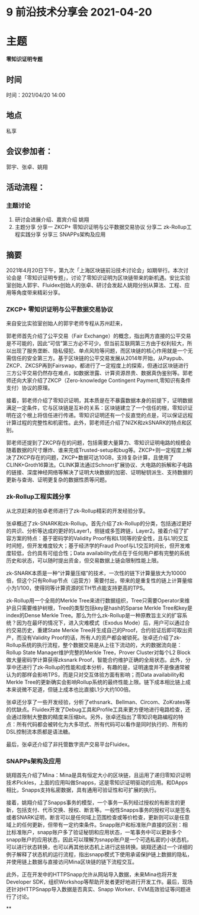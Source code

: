 

# 9 前沿技术分享会 2021-04-20

# 主题

**零知识证明专题**

## 时间

时间：2021/04/20 14:00

## 地点

私享

## 会议参加者：

郭宇、张卓、姚翔

  

## 活动流程：

### 主题讨论

1.  研讨会进展介绍、嘉宾介绍 姚翔
2. 主题分享
分享一 ZKCP+ 零知识证明与公平数据交易协议
分享二 zk-Rollup工程实践分享
分享三 SNAPPs架构及应用

## 摘要

2021年4月20日下午，第九次「上海区块链前沿技术讨论会」如期举行。本次讨论会是「零知识证明专题」，讨论了零知识证明为区块链带来的新机遇。安比实验室创始人郭宇、Fluidex创始人的张卓、研讨会发起人姚翔分别从算法、工程、应用等角度带来精彩分享。

  

### ZKCP+ 零知识证明与公平数据交易协议

来自安比实验室创始人的郭宇老师专程从苏州赶来，

郭老师首先介绍了公平交易（Fair Exchange）的概念，指出两方直接的公平交易是不可能的，因此“可信”第三方必不可少。但当前互联网第三方由于权利较大，所以出现了服务垄断、隐私侵犯、单点风险等问题，而区块链的核心作用就是一个无需信任的安全第三方。基于区块链的公平交易发展从2014年开始，从Paypub、ZKCP、ZKCSP再到Fairswap，都进行了一定程度上的探索，但通过区块链进行三方公平交易仍然存在难点，如数据泄露、计算资源昂贵、数据真伪鉴别等。郭老师还向大家介绍了ZKCP（Zero-knowledge Contingent Payment,零知识有条件支付）协议的原理。

接着，郭老师介绍了零知识证明，其本质是在不暴露数据本身的前提下，证明数据满足一定条件，它与区块链是互补的关系：区块链建立了一个信任的根，零知识证明在这个根上将信任进行传递。零知识证明还有一个反直觉的点是，可以保证远程计算过程的完整性和机密性。此外，郭老师还介绍了NIZK和zkSNARK的特点和区别。

郭老师还提到了ZKCP存在的问题，包括需要大量算力、零知识证明电路的规模会随着数据的尺寸爆炸、谁来完成Trusted-setup和bug等。ZKCP+则一定程度上解决了ZKCP存在的问题，ZKCP+数据可达10GB，支持复杂计算，且使用了CLINK+Groth16算法。CLINK算法通过Schnorr扩展协议、大电路的拆解和子电路的链接、深度神经网络等解决了证明大块数据的加密、证明秘钥派生、支持数据的更新与查询、证明更复杂的数据性质等问题。

  
  

### zk-Rollup工程实践分享

从北京赶来的张卓老师进行了zk-Rollup精彩的开发经验分享。

张卓概述了zk-SNARK和zk-Rollup。首先介绍了zk-Rollup的分类，包括通过更好的共识、分析等达成的更好的Layer1，侧链或多签跨链，Layer2。接着介绍了扩容方案的特点：基于密码学的Validity Proof有和L1同等的安全性，且与L1的交互时间短，但开发难度较大；基于经济学的Fraud Proof与L1交互时间长，但开发难度较低，合约具有可组合性；Data availability优点在于任何用户都有完整的系统历史和状态，可以随时提出资金，但交易数据上链会限制性能上限。

zk-SNARK本质是一种“计算量压缩”的技术，一次性的链下计算量放大为10000倍，但这个只有Rollup节点（运营方）需要付出，带来的是重复性的链上计算量缩小为1/100，使得同等计算资源的ETH节点能支持更高的TPS。

zk-Rollup用一个全局的Merkle Tree来进行数据组织，Tree只需要Operator来维护且只需要维护树根，Tree的类型包括key是hash的Sparse Merkle Tree和key是index的Dense Merkle Tree。那么为什么zk-Rollup是一种原教旨主义的扩容系统？因为在最坏的情况下，进入灾难模式（Exodus Mode）后，用户可以通过合约交易历史，重建State Merkle Tree并生成自己的Proof，合约验证后即可取出资产，而没有Validity Proof的话，所有人的资产都会被锁死。张卓还介绍了zk-Rollup系统的执行流程，整个数据交易是从上往下流动的，大的数据流向是：Rollup State Manager维护完整的Merkle Tree，Prover Cluster对每个L2 Block做大量密码学计算获得zksnark Proof，智能合约维护正确的全局状态。此外，分享中还进行了zk-Rollup的性能和成本分析，有趣的是，证明速度并不是像通常被认为的那样会影响TPS，而是只对交互体验方面有影响；而Data availability和Merkle Tree的更新确实会影响Rollup系统的最终性能上限。链下成本相比链上成本来说微不足道，但链上成本也比直接L1少大约100倍。

张卓还分享了一些开发经验，分析了ethsnark、Bellman、Circom、ZoKrates等的优缺点。Fluidex开发了Debug工具和Profile工具来更方便地进行电路检查，还会通过限制大整数的精度来压缩bit。另外，张卓还指出了零知识电路编程的特点：所有代码都会被转化为大多项式、所有代码可以看作是同时执行的、所有的DSL控制流本质都是语法糖。

最后，张卓还介绍了非托管数字资产交易平台Fluidex。

  
  

### SNAPPs架构及应用

姚翔首先介绍了Mina：Mina是具有恒定大小的区块链，且运用了递归零知识证明技术Pickles，上面的应用叫做Snapps，这是零知识证明驱动的应用。和DApps相比，Snapps支持私密数据，具有通用可验证性和可扩展的执行。

接着，姚翔介绍了Snapps事务的模型，一个事务一系列经过授权的有断言的更新，包括支付、代币交换、授权、断言等。一般性Snapps事务的授权可以是签名或者SNARK证明，断言可以是任何域上范围检查或等价检查，更新则可以是任意域上的任何更新，但带有一定约束条件。Snapp账户和标准账户直接的区别：相比标准账户，snapp账户多了验证秘钥和应用状态，一笔事务中可以更新多个snapp账户的应用状态，因此可以理解为snapp账户是一个可选私密的小状态机，可以进行状态转换，也可以再其他状态机上进行这些转换。姚翔还通过一个详细的例子解释了状态机的运行流程，指出snapp模式下使用承诺保护链上数据的隐私，并使用链上数据与直接访问Mina区块链的链下流程交互。

此外，正在开发中的HTTPSnapp允许从网站导入数据，未来Mina也将开发Developer SDK，组织Workshop等帮助开发者更好地进行开发工作。最后，现场还针对HTTPSnapp导入数据是否真实、Snapp Worker、EVM高效验证等问题进行了讨论。

**
